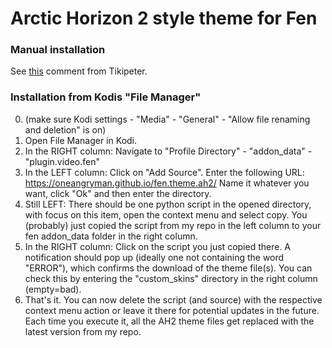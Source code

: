 # Arctic Horizon 2 style theme for Fen
### Manual installation
See [this](https://github.com/Tikipeter/repository.tikipeter/pull/135#issuecomment-1420132907) comment from Tikipeter.
### Installation from Kodis "File Manager"
0. (make sure Kodi settings - "Media" - "General" - "Allow file renaming and deletion" is on)
1. Open File Manager in Kodi.
2. In the RIGHT column: Navigate to "Profile Directory" - "addon_data" - "plugin.video.fen"
3. In the LEFT column: Click on "Add Source". Enter the following URL: https://oneangryman.github.io/fen.theme.ah2/ Name it whatever you want, click "Ok" and then enter the directory.
4. Still LEFT: There should be one python script in the opened directory, with focus on this item, open the context menu and select copy. You (probably) just copied the script from my repo in the left column to your fen addon_data folder in the right column.
5. In the RIGHT column: Click on the script you just copied there. A notification should pop up (ideally one not containing the word "ERROR"), which confirms the download of the theme file(s). You can check this by entering the "custom_skins" directory in the right column (empty=bad).
6. That's it. You can now delete the script (and source) with the respective context menu action or leave it there for potential updates in the future. Each time you execute it, all the AH2 theme files get replaced with the latest version from my repo.
